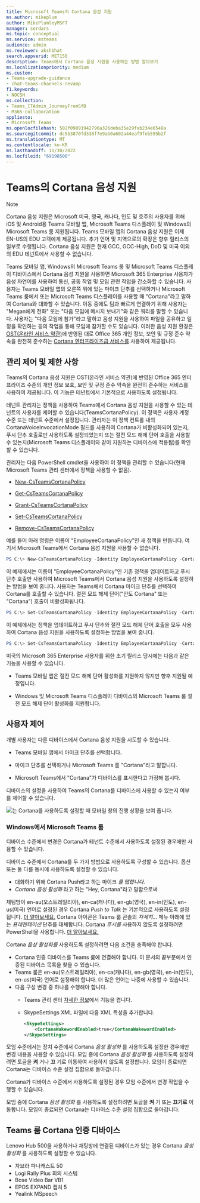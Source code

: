```yaml
---
title: Microsoft Teams의 Cortana 음성 지원
ms.author: mikeplum
author: MikePlumleyMSFT
manager: serdars
ms.topic: conceptual
ms.service: msteams
audience: admin
ms.reviewer: akshbhat
search.appverid: MET150
description: Teams에서 Cortana 음성 지원을 사용하는 방법 알아보기
ms.localizationpriority: medium
ms.custom:
- Teams-upgrade-guidance
- chat-teams-channels-revamp
f1.keywords:
- NOCSH
ms.collection:
- Teams_ITAdmin_JourneyFromSfB
- M365-collaboration
appliesto:
- Microsoft Teams
ms.openlocfilehash: 502f09891942796a326deba35e29fab234e6548a
ms.sourcegitcommit: dc5b3870fd338f7e9ab0a602a44eaf9feb595b2f
ms.translationtype: MT
ms.contentlocale: ko-KR
ms.lasthandoff: 11/30/2022
ms.locfileid: "69198500"
---
```

# <a name="cortana-voice-assistance-in-teams"></a>Teams의 Cortana 음성 지원

> [!NOTE]
> Cortana 음성 지원은 Microsoft 미국, 영국, 캐나다, 인도 및 호주의 사용자를 위해 iOS 및 Android용 Teams 모바일 앱, Microsoft Teams 디스플레이 및 Windows의 Microsoft Teams 룸 지원됩니다. Teams 모바일 앱의 Cortana 음성 지원은 이제 EN-US의 EDU 고객에게 제공됩니다. 추가 언어 및 지역으로의 확장은 향후 릴리스의 일부로 수행됩니다. Cortana 음성 지원은 현재 GCC, GCC-High, DoD 및 미국 이외의 EDU 테넌트에서 사용할 수 없습니다.

Teams 모바일 앱, Windows의 Microsoft Teams 룸 및 Microsoft Teams 디스플레이 디바이스에서 Cortana 음성 지원을 사용하면 Microsoft 365 Enterprise 사용자가 음성 자연어를 사용하여 통신, 공동 작업 및 모임 관련 작업을 간소화할 수 있습니다. 사용자는 Teams 모바일 앱의 오른쪽 위에 있는 마이크 단추를 선택하거나 Microsoft Teams 룸에서 또는 Microsoft Teams 디스플레이를 사용할 때 "Cortana"라고 말하여 Cortana와 대화할 수 있습니다. 이동 중에도 팀과 빠르게 연결하기 위해 사용자는 "Megan에게 전화" 또는 "다음 모임에 메시지 보내기"와 같은 쿼리를 말할 수 있습니다. 사용자는 "다음 모임에 참가"라고 말하고 음성 지원을 사용하여 파일을 공유하고 일정을 확인하는 등의 작업을 통해 모임에 참가할 수도 있습니다. 이러한 음성 지원 환경은 [OST(온라인 서비스 약관)](https://www.microsoft.com/licensing/product-licensing/products?rtc=1&preserve-view=true)에 반영된 대로 Office 365 개인 정보, 보안 및 규정 준수 약속을 완전히 준수하는 [Cortana 엔터프라이즈급 서비스를](/microsoft-365/admin/misc/cortana-integration) 사용하여 제공됩니다.

## <a name="admin-control-and-limitations"></a>관리 제어 및 제한 사항

Teams의 Cortana 음성 지원은 OST(온라인 서비스 약관)에 반영된 Office 365 엔터프라이즈 수준의 개인 정보 보호, 보안 및 규정 준수 약속을 완전히 준수하는 서비스를 사용하여 제공됩니다. 이 기능은 테넌트에서 기본적으로 사용하도록 설정됩니다.

테넌트 관리자는 정책을 사용하여 Teams에서 Cortana 음성 지원을 사용할 수 있는 테넌트의 사용자를 제어할 수 있습니다(TeamsCortanaPolicy). 이 정책은 사용자 계정 수준 또는 테넌트 수준에서 설정됩니다. 관리자는 이 정책 컨트롤 내의 CortanaVoiceInvocationMode 필드를 사용하여 Cortana가 비활성화되어 있는지, 푸시 단추 호출로만 사용하도록 설정되었는지 또는 절전 모드 해제 단어 호출을 사용할 수 있는지(Microsoft Teams 디스플레이와 같이 지원하는 디바이스에 적용됨)를 확인할 수 있습니다.

관리자는 다음 PowerShell cmdlet을 사용하여 이 정책을 관리할 수 있습니다(현재 Microsoft Teams 관리 센터에서 정책을 사용할 수 없음).

- [New-CsTeamsCortanaPolicy](/powershell/module/skype/New-CsTeamsCortanaPolicy)

- [Get-CsTeamsCortanaPolicy](/powershell/module/skype/Get-CsTeamsCortanaPolicy)

- [Grant-CsTeamsCortanaPolicy](/powershell/module/skype/Grant-CsTeamsCortanaPolicy)

- [Set-CsTeamsCortanaPolicy](/powershell/module/skype/Set-CsTeamsCortanaPolicy)

- [Remove-CsTeamsCortanaPolicy](/powershell/module/skype/Remove-CsTeamsCortanaPolicy)

예를 들어 아래 명령은 이름이 "EmployeeCortanaPolicy"인 새 정책을 만듭니다. 여기서 Microsoft Teams에서 Cortana 음성 지원을 사용할 수 없습니다.

```PowerShell
PS C:\> New-CsTeamsCortanaPolicy -Identity EmployeeCortanaPolicy -CortanaVoiceInvocationMode Disabled
```

이 예제에서는 이름이 "EmployeeCortanaPolicy"인 기존 정책을 업데이트하고 푸시 단추 호출만 사용하여 Microsoft Teams에서 Cortana 음성 지원을 사용하도록 설정하는 방법을 보여 줍니다. 사용자는 Teams에서 Cortana 마이크 단추를 선택하여 Cortana를 호출할 수 있습니다. 절전 모드 해제 단어("안도 Cortana" 또는 "Cortana") 호출이 비활성화됩니다.

```PowerShell
PS C:\> Set-CsTeamsCortanaPolicy -Identity EmployeeCortanaPolicy -CortanaVoiceInvocationMode PushToTalkUserOverride
```

이 예제에서는 정책을 업데이트하고 푸시 단추와 절전 모드 해제 단어 호출을 모두 사용하여 Cortana 음성 지원을 사용하도록 설정하는 방법을 보여 줍니다.

```PowerShell
PS C:\> Set-CsTeamsCortanaPolicy -Identity EmployeeCortanaPolicy -CortanaVoiceInvocationMode WakeWordPushToTalkUserOverride
```

미국의 Microsoft 365 Enterprise 사용자를 위한 초기 릴리스 당시에는 다음과 같은 기능을 사용할 수 있습니다.

- Teams 모바일 앱은 절전 모드 해제 단어 활성화를 지원하지 않지만 향후 지원될 예정입니다.

- Windows 및 Microsoft Teams 디스플레이 디바이스의 Microsoft Teams 룸 절전 모드 해제 단어 활성화를 지원합니다.

## <a name="user-control"></a>사용자 제어

개별 사용자는 다른 디바이스에서 Cortana 음성 지원을 시도할 수 있습니다.

- Teams 모바일 앱에서 마이크 단추를 선택합니다.

- 마이크 단추를 선택하거나 Microsoft Teams 룸 "Cortana"라고 말합니다.

- Microsoft Teams에서 "Cortana"가 디바이스를 표시한다고 가정해 봅시다.

디바이스의 설정을 사용하여 Teams의 Cortana를 디바이스에 사용할 수 있는지 여부를 제어할 수 있습니다.

![는 Cortana를 사용하도록 설정할 때 모바일 창의 진행 상황을 보여 줍니다.](media/cortana-mobile-sequence.png)

### <a name="microsoft-teams-rooms-on-windows"></a>Windows에서 Microsoft Teams 룸

디바이스 수준에서 변경은 Cortana가 테넌트 수준에서 사용하도록 설정된 경우에만 사용할 수 있습니다.

디바이스 수준에서 Cortana를 두 가지 방법으로 사용하도록 구성할 수 있습니다. 옵션 또는 둘 다를 동시에 사용하도록 설정할 수 있습니다.

- 대화하기 위해 Cortana Push라고 하는 마이크 _를 탭합니다_.
- _Cortana 음성 활성화_ 라고 하는 "Hey, Cortana"라고 말함으로써

채팅방이 en-au(오스트레일리아), en-ca(캐나다), en-gb(영국), en-in(인도), en-us(미국) 언어로 설정된 경우 Cortana _Push to Talk_ 는 기본적으로 사용하도록 설정됩니다. [더 알아보세요.](/MicrosoftTeams/rooms/console#to-apply-your-desired-language) Cortana 아이콘은 Teams 룸 콘솔의 _자세히..._ 메뉴 아래에 있는 _프레젠테이션_ 단추를 대체합니다. Cortana _푸시를_ 사용하지 않도록 설정하려면 PowerShell을 사용합니다. [더 알아보세요.](/powershell/module/skype/new-csteamscortanapolicy?view=skype-ps#example-1&preserve-view=true)

Cortana _음성 활성화를_ 사용하도록 설정하려면 다음 조건을 충족해야 합니다.

- Cortana 인증 디바이스를 Teams 룸에 연결해야 합니다. 이 문서의 끝부분에서 인증된 디바이스 목록을 찾을 수 있습니다.
- Teams 룸은 en-au(오스트레일리아), en-ca(캐나다), en-gb(영국), en-in(인도), en-us(미국) 언어로 설정해야 합니다. 더 많은 언어는 나중에 사용할 수 있습니다.
- 다음 구성 변경 중 하나를 수행해야 합니다.
  - Teams 관리 센터 [자세한 정보](/microsoftteams/rooms/rooms-manage)에서 기능을 켭니다.
  - SkypeSettings XML 파일에 다음 XML 특성을 추가합니다.

    ```xml
    <SkypeSettings>
        <CortanaWakewordEnabled>true</CortanaWakewordEnabled>
    </SkypeSettings>
    ```

모임 수준에서는 장치 수준에서 Cortana _음성 활성화_ 를 사용하도록 설정한 경우에만 변경 내용을 사용할 수 있습니다.  모임 중에 Cortana _음성 활성화_ 를 사용하도록 설정하려면 토글을 **켜** 거나 **끄** 기로 이동하여 사용하지 않도록 설정합니다. 모임이 종료되면 Cortana는 디바이스 수준 설정 집합으로 돌아갑니다.

Cortana가 디바이스 수준에서 사용하도록 설정된 경우 모임 수준에서 변경 작업을 수행할 수 있습니다.

모임 중에 Cortana _음성 활성화_ 를 사용하도록 설정하려면 토글을 **켜** 기 또는 **끄기로** 이동합니다. 모임이 종료되면 Cortana는 디바이스 수준 설정 집합으로 돌아갑니다.

## <a name="cortana-certified-devices-for-teams-rooms"></a>Teams 룸 Cortana 인증 디바이스

Lenovo Hub 500을 사용하거나 채팅방에 연결된 디바이스가 있는 경우 Cortana _음성 활성화_ 를 사용하도록 설정할 수 있습니다.

- 자브라 파나캐스트 50
- Logi Rally Plus 회의 시스템
- Bose Video Bar VB1
- EPOS EXPAND 캡처 5
- Yealink MSpeech
